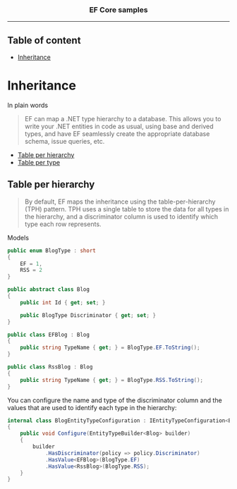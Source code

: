 <h3 align="center">
EF Core samples
</h3>

****

Table of content
-----------------

* [Inheritance](#inheritance)

Inheritance
==========================

In plain words
> EF can map a .NET type hierarchy to a database. This allows you to write your .NET entities in code as usual, using base and derived types, and have EF seamlessly create the appropriate database schema, issue queries, etc. 

* [Table per hierarchy](#table-per-hierarchy)
* [Table per type](#table-per-type)

Table per hierarchy
--------------
> By default, EF maps the inheritance using the table-per-hierarchy (TPH) pattern. TPH uses a single table to store the data for all types in the hierarchy, and a discriminator column is used to identify which type each row represents.

Models
```C#
public enum BlogType : short
{
    EF = 1,
    RSS = 2
}

public abstract class Blog
{
    public int Id { get; set; }

    public BlogType Discriminator { get; set; }
}

public class EFBlog : Blog
{
    public string TypeName { get; } = BlogType.EF.ToString();
}

public class RssBlog : Blog
{
    public string TypeName { get; } = BlogType.RSS.ToString();
}
```

You can configure the name and type of the discriminator column and the values that are used to identify each type in the hierarchy:
```C#
internal class BlogEntityTypeConfiguration : IEntityTypeConfiguration<Blog>
{
    public void Configure(EntityTypeBuilder<Blog> builder)
    {
        builder
            .HasDiscriminator(policy => policy.Discriminator)
            .HasValue<EFBlog>(BlogType.EF)
            .HasValue<RssBlog>(BlogType.RSS);
    }
}
```
